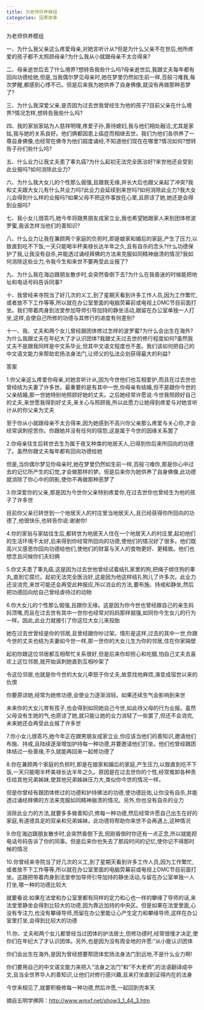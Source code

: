 ```yaml
---
title: 为老师供养模组
categories: 因果故事
---
```



	   
为老师供养模组

一、为什么我父亲这么疼爱母亲,对她言听计从?但是为什么父亲不在世后,他所疼爱的孩子都不太照顾母亲?为什么我从小就跟母亲不太合得来?

二、母亲逝世后去了什么境界?想转告我些什么吗?母亲逝世后,我跟丈夫每年都有回向功德给她,但是,当我偶尔梦见母亲时,她在梦里仍然如生前一样,百般刁难我,每次梦醒,都感到心悸不已。但是后来我为她供养了自身佛像,就没有再做那种恶梦了?

三、为什么我深爱父亲,是否因为过去世我曾经生为他的孩子?目前父亲在什么境界?情况怎样,想转告我些什么吗?

四、我的家翁家姑为人慈祥明理,疼爱子孙,善待媳妇,我与他们相处融洽,尤其是家姑,我与她的关系良好。他们俩都因患上癌症而相继去世。我们为他们各供养了一尊自身佛像,也经常在佛寺为他们超度诵经,不知道他们现在在哪里?情况如何?想转告子孙们些什么吗?

五、什么业力让我丈夫患了睾丸癌?为什么起初无法完全医治好?来世他还会受到此业报吗?如何消除此业力?

六、为什么我大女儿的个性那么倔强,且跟我无缘,并长大后也跟父亲起了冲突?我和丈夫跟大女儿有什么共业力吗?此业力会延续到来世吗?如何消除此业力?我大女儿会得到什么样的业报吗?如果父母不把这件事放在心里,且原谅了她,她还是会得到业报吗?

七、我小女儿很乖巧,她今年将跟男朋友成家立业,我也希望她跟家人来到团体修波罗蜜,我该怎样当他们的善知识?

八、什么业力让我在兼顾两个家庭的负担时,即是娘家和婚后的家庭,产生了压力,以致直到吃不下饭,一天只能喝半杯美禄长达半年之久,且有自杀的念头?什么功德保护了我,让我没有自杀,并能透过诵经拜佛的方法来克服如同精神崩溃的情况?我如何消除这些业力,令我今生和来世不要再受此业报了?

九、为什么我在海边跟朋友散步时,会突然昏倒下去?为什么在我昏迷的时候能把地址和电话号码告诉同事?

十、我曾经来寺院当了好几次的义工,到了星期天看到许多工作人员,因为工作繁忙,或者放不下工作等等,所以就在办公室里面的电脑荧幕前或电视上DMC节目前面打坐。我们带着肉身到法堂参加导师引导加持的静坐活动,跟留在办公室单独一人打坐,这样,会使自己所修的功德与其修行的进度有何差别?

十一、我、丈夫和两个女儿曾经跟团体修过怎样的波罗蜜?为什么会出生在海外?为什么我跟丈夫在年纪大了才认识团体?我跟丈夫过去世的修行程度如何?虽然我丈夫不是跟我同样是中文系毕业,但其中文语文程度也不差。我们该如何把自己的中文语文能力来帮助宏扬法身法门,让师父的弘法企划获得最大的利益?

答案

1.你父亲这么疼爱你母亲,对她言听计从,因为今世他们也互相爱护,而且在过去世也曾经结为夫妻了许多世。最重要的是有其中一世,你母亲有结婚,但不是跟你今世的父亲结婚,那一世她特别地照顾好她的丈夫。之后她经常许愿说:今世我照顾好自己的丈夫,来世愿我得到好丈夫,来关心与照顾我,所以此愿力让她得到疼爱与对她言听计从的你父亲为丈夫

至于你从小就跟母亲不太合得来,因为她感到不高兴你父亲那么疼爱与关心你,才会经常讽刺挖苦你。你跟她并没有任何的宿怨,这是属于今世的因缘关系罢了

2.你母亲往生后转世去生为属于夜叉种类的地居天人,已得到你后来所回向的功德了。虽然你跟丈夫每年都有回向功德给她

但是,当你偶尔梦见你母亲时,她在梦里仍然如生前一样,百般刁难你,那是你心中过去的记忆所产生的幻觉,才会做那样的梦。但是后来你为她供养了自身佛像,此功德就消除了你心中的阴影,使你不再做那种恶梦了

3.你深爱你的父亲,那是因为今世你父亲特别疼爱你,在过去世你也曾经生为他的孩子了许多世

目前你父亲已转世到一个地居天人的村庄里当地居天人,且已经获得你所回向的功德了,他很快乐,也转告你说:谢谢你!

4.你的家翁与家姑往生后,都转世为地居天人住在一个地居天人的村庄里,起初他们的生活环境不太好,后来得到你经常所回向的功德,使他们的情况好了很多。他们既高兴又感恩你回向功德给他们,使他们的财富与天人的食物更好、更精致。他们也想念且问候你们夫妇俩

5.你丈夫患了睾丸癌,这是因为过去世他曾经试着结扎家里的狗,把绳子绑住狗的睾丸,直到它腐烂。起初无法完全医治好,这是因为他这样结扎狗儿了许多次。此业力还没消完,来世可能还会再受此种报应,所以消业的方法,要布施、持戒和静坐,然后把功德回向给自己曾经虐待过的动物

6.你大女儿的个性那么倔强,且跟你无缘。这是因为你今世也曾经跟自己的亲生妈妈顶嘴,而且在过去世有其中一世你也经常对妈妈那样倔强,如同你今生女儿的行为一样。因此,此业力就接引了你这位大女儿来投胎

她在过去世曾经是你的邻居,且曾经跟你吵过架。情形是这样,过去的其中一世,你跟今世的丈夫也结为夫妻如今世一样,那一世你的大女儿生为你的邻居,住在你家隔壁

起初你跟这位邻居都互相帮忙关系很好,但是后来你却担心和吃醋,怕自己丈夫去喜欢上这位邻居,就开始讽刺她直到互相吵架了

令这位邻居,也就是你今世的大女儿牵怒于你丈夫,故意找他麻烦,演变成宿世以来的仇恨

你要原谅她,经常为她修功德,会使业力逐渐消轻。如果还续生气会影响到来世

未来你的大女儿育有孩子,也会得到如同她自己今世,如此待父母的行为业报。虽然父母没有生她的气,也原谅了她,就只能让她的业力消轻了一些罢了,但还不会消完,未来她还会再受此业报了许多世

7.你小女儿很乖巧,她今年正在跟男朋友成家立业,你应该当他们的善知识,邀请他们布施、持戒,且陆续逐渐增加护持每一种功德,并要邀请他们打坐。他们也曾经跟团体结过一些善缘,不久就能再回来一起修功德了

8.你在兼顾两个家庭的负担时,即是在娘家和婚后的家庭,产生压力,以致直到吃不下饭,一天只能喝半杯美禄长达半年之久。原因是在过去世你的个性,经常推卸各种责任给其他兄弟姊妹,使其他兄弟姊妹压力大,类似你今世的情况一样。

但是你曾经有跟团体修过的功德和护持佛法的功德,使功德庇佑,让你没有自杀,并能透过诵经拜佛的方法来克服如同精神崩溃的情况。另外,你也没有自杀的业力

消除此业力的方法,就要多多做善知识,修每一种功德,然后经常许愿自己出生在好的家庭,有道德具足的双亲和兄弟姊妹。此功德将帮助你来世不会再遇上,这种情况

9.你在海边跟朋友散步时,会突然昏倒下去,但刚昏倒时你还有一点正念,所以就能把电话号码告诉了你的同事。但是后来你也失去了那段时间的记忆,使你记不得那时候的情况

10.你曾经来寺院当了好几次的义工,到了星期天看到许多工作人员,因为工作繁忙,或者放不下工作等等,所以就在办公室里面的电脑荧幕前或电视上DMC节目前面打坐。这跟把带着肉身到法堂参加导师引导加持的静坐活动,与留在办公室单独一人打坐,哪一种的功德比较大

就要看说:如果在法堂和办公室里都有同样的定力和心也一样的攀缘了导师的话,来法堂里静坐会得到比较大的功德,因为靠近加持的中央区。但是如果在法堂里面,心没有专注力,也没有攀缘导师,而留在办公里能让心产生定力和攀缘导师,这样在办公室里打坐,会得到比较大的功德

11.你、丈夫和两个女儿都曾经当过团体的护法居士,但修功德时,经常很慢才决定,使你们在年纪大了才认识团体。另外,也是因为没有周全地的许愿:“从小能认识团体

你们会出生在海外,是因为曾经想要帮团体宏扬法身法门到远地,不是什么业力啊!

你们要用自己的中文语文能力来把入“法身之法门”和“不大老师”,的法语翻译成中文,且当全世界华人的善知识,让他们对修行感兴趣,且来打坐直到证得内在的法身

今世来相见了,就要积极修每一种功德,然后许愿,一起回到兜率天
　 　

摘自五明学佛网：http://www.wmxf.net/show3_1_44_3.htm